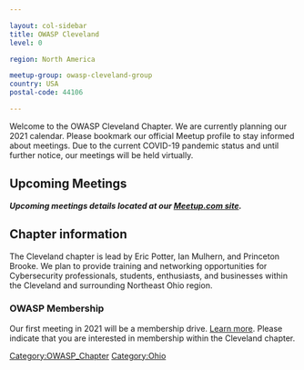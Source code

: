 ```yaml
---

layout: col-sidebar
title: OWASP Cleveland
level: 0

region: North America

meetup-group: owasp-cleveland-group
country: USA
postal-code: 44106

---
```

Welcome to the OWASP Cleveland Chapter.
We are currently planning our 2021 calendar.
Please bookmark our official Meetup profile to stay informed about meetings.
Due to the current COVID-19 pandemic status and
until further notice, our meetings will be held virtually.

## Upcoming Meetings

***Upcoming meetings details located at our
[Meetup.com site](http://www.meetup.com/owasp-cleveland-group/).***

## Chapter information

The Cleveland chapter is lead by
Eric Potter, Ian Mulhern, and Princeton Brooke.
We plan to provide training and networking opportunities
for Cybersecurity professionals, students, enthusiasts,
and businesses within the Cleveland and surrounding Northeast Ohio region. 

### OWASP Membership

Our first meeting in 2021 will be a membership drive.
[Learn more](http://www.owasp.org/index.php/Membership#Categories_of_Membership_.26_Supporters).
Please indicate that you are interested in membership within the Cleveland chapter.

<!-- end list -->

[Category:OWASP_Chapter](Category:OWASP_Chapter "wikilink")
[Category:Ohio](Category:Ohio "wikilink")


